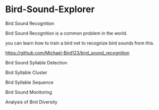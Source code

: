 # Bird-Sound-Explorer

Bird Sound Recognition

Bird Sound Recognition is a common problem in the world.

you can learn how to train a bird net to recognize bird sounds from this.

https://github.com/Michael-Bird123/bird_sound_recognition

Bird Sound Syllable Detection


Bird Syllable Cluster


Bird Syllable Sequence


Bird Sound Monitoring


Analysis of Bird Diversity


